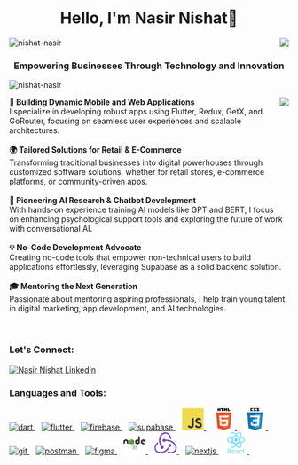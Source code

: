 <h1 align="center">Hello, I'm Nasir Nishat👋</h1>
<p align="left"><img align="right" height="20" src="https://raw.githubusercontent.com/innng/innng/master/assets/kyubey.gif"/> <img src="https://komarev.com/ghpvc/?username=nishat-nasir&label=Profile%20views&color=0e75b6&style=flat" alt="nishat-nasir" /> </p> 
<h3 align="center">Empowering Businesses Through Technology and Innovation</h3>
<!--  -->
<p align="left"> <img src="https://komarev.com/ghpvc/?username=nishat-nasir&label=Profile%20views&color=0e75b6&style=flat" alt="nishat-nasir" /> </p> <img align="right" height="200" src="https://media1.giphy.com/media/v1.Y2lkPTc5MGI3NjExaDdsMDUxNWNzeDIzdHQxMTFra2Z2bDIxdTkwbW40YXN0ZzluYTJseiZlcD12MV9pbnRlcm5hbF9naWZfYnlfaWQmY3Q9Zw/1iNIkQBAwEkUuTpikf/giphy.webp"/>
<b>🔧 Building Dynamic Mobile and Web Applications</b><br> I specialize in developing robust apps using Flutter, Redux, GetX, and GoRouter, focusing on seamless user experiences and scalable architectures.
<br>

<br>
<b>🌍 Tailored Solutions for Retail & E-Commerce</b><br> Transforming traditional businesses into digital powerhouses through customized software solutions, whether for retail stores, e-commerce platforms, or community-driven apps.
<br>

<br>
<b>🤖 Pioneering AI Research & Chatbot Development</b><br> With hands-on experience training AI models like GPT and BERT, I focus on enhancing psychological support tools and exploring the future of work with conversational AI.
<br>

<br>
<b>💡 No-Code Development Advocate</b><br> Creating no-code tools that empower non-technical users to build applications effortlessly, leveraging Supabase as a solid backend solution.

<br>
<br>
<b>🎓 Mentoring the Next Generation</b><br> Passionate about mentoring aspiring professionals, I help train young talent in digital marketing, app development, and AI technologies.

<br>
<br>
<h1></h1>

<h3 align="left">Let's Connect:</h3> <p align="left"> <a href="https://www.linkedin.com/in/nasir-nishat" target="_blank" rel="noopener noreferrer"> <img align="center" src="https://raw.githubusercontent.com/rahuldkjain/github-profile-readme-generator/master/src/images/icons/Social/linked-in-alt.svg" alt="Nasir Nishat LinkedIn" height="30" width="40" /> </a> </p>

<h3 align="left">Languages and Tools:</h3>
<p align="left"> 
  <!-- Dart -->
  <a href="https://dart.dev" target="_blank" rel="noreferrer">
    <img src="https://www.vectorlogo.zone/logos/dartlang/dartlang-icon.svg" alt="dart" width="40" height="40"/>
  </a>&nbsp;&nbsp;

  <!-- Flutter -->
  <a href="https://flutter.dev" target="_blank" rel="noreferrer">
    <img src="https://www.vectorlogo.zone/logos/flutterio/flutterio-icon.svg" alt="flutter" width="40" height="40"/>
  </a>&nbsp;&nbsp;

  <!-- Firebase -->
  <a href="https://firebase.google.com/" target="_blank" rel="noreferrer">
    <img src="https://www.vectorlogo.zone/logos/firebase/firebase-icon.svg" alt="firebase" width="40" height="40"/>
  </a>&nbsp;&nbsp;

  <!-- Supabase -->
  <a href="https://supabase.com" target="_blank" rel="noreferrer">
    <img src="https://seeklogo.com/images/S/supabase-logo-DCC676FFE2-seeklogo.com.png" alt="supabase" width="40" height="40"/>
  </a>&nbsp;&nbsp;

  <!-- JavaScript -->
  <a href="https://developer.mozilla.org/en-US/docs/Web/JavaScript" target="_blank" rel="noreferrer">
    <img src="https://raw.githubusercontent.com/devicons/devicon/master/icons/javascript/javascript-original.svg" alt="javascript" width="40" height="40"/>
  </a>&nbsp;&nbsp;

  <!-- HTML5 -->
  <a href="https://www.w3.org/html/" target="_blank" rel="noreferrer">
    <img src="https://raw.githubusercontent.com/devicons/devicon/master/icons/html5/html5-original-wordmark.svg" alt="html5" width="40" height="40"/>
  </a>&nbsp;&nbsp;

  <!-- CSS3 -->
  <a href="https://www.w3schools.com/css/" target="_blank" rel="noreferrer">
    <img src="https://raw.githubusercontent.com/devicons/devicon/master/icons/css3/css3-original-wordmark.svg" alt="css3" width="40" height="40"/>
  </a>&nbsp;&nbsp;

  <!-- Git -->
  <a href="https://git-scm.com/" target="_blank" rel="noreferrer">
    <img src="https://www.vectorlogo.zone/logos/git-scm/git-scm-icon.svg" alt="git" width="40" height="40"/>
  </a>&nbsp;&nbsp;

  <!-- Postman -->
  <a href="https://postman.com" target="_blank" rel="noreferrer">
    <img src="https://www.vectorlogo.zone/logos/getpostman/getpostman-icon.svg" alt="postman" width="40" height="40"/>
  </a>&nbsp;&nbsp;

  <!-- Figma -->
  <a href="https://www.figma.com/" target="_blank" rel="noreferrer">
    <img src="https://www.vectorlogo.zone/logos/figma/figma-icon.svg" alt="figma" width="40" height="40"/>
  </a>&nbsp;&nbsp;

  <!-- Node.js -->
  <a href="https://nodejs.org" target="_blank" rel="noreferrer">
    <img src="https://raw.githubusercontent.com/devicons/devicon/master/icons/nodejs/nodejs-original-wordmark.svg" alt="nodejs" width="40" height="40"/>
  </a>&nbsp;&nbsp;

  <!-- Redux -->
  <a href="https://redux.js.org" target="_blank" rel="noreferrer">
    <img src="https://raw.githubusercontent.com/devicons/devicon/master/icons/redux/redux-original.svg" alt="redux" width="40" height="40"/>
  </a>&nbsp;&nbsp;

  <!-- Next.js -->
  <a href="https://nextjs.org/" target="_blank" rel="noreferrer">
    <img src="https://cdn.worldvectorlogo.com/logos/nextjs-2.svg" alt="nextjs" width="40" height="40"/>
  </a>&nbsp;&nbsp;

  <!-- React -->
  <a href="https://reactjs.org/" target="_blank" rel="noreferrer">
    <img src="https://raw.githubusercontent.com/devicons/devicon/master/icons/react/react-original-wordmark.svg" alt="react" width="40" height="40"/>
  </a>&nbsp;&nbsp;

</p>


<!---<h3 align="left">My GitHub Stats:</h3> <p><img align="left" src="https://github-readme-stats.vercel.app/api/top-langs?username=nishat-nasir&show_icons=true&locale=en&layout=compact" alt="nishat-nasir" /></p> <p>&nbsp;<img align="center" src="https://github-readme-stats.vercel.app/api?username=nishat-nasir&show_icons=true&locale=en" alt="nishat-nasir" /></p> <p><img align="center" src="https://github-readme-streak-stats.herokuapp.com/?user=nishat-nasir&" alt="nishat-nasir" /></p> --->
